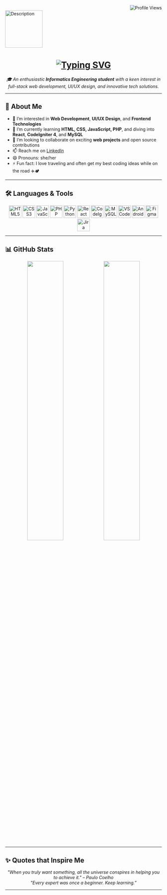 <div id="badges" align="right">
  <img src="https://komarev.com/ghpvc/?username=ramadani00&style=flat-square&color=blue" alt="Profile Views"/>
</div>

<img src="https://media3.giphy.com/media/v1.Y2lkPTc5MGI3NjExazl3bmt1YTk5ang2eWN5YTJiNGJlY2Mybnh2MWRldHlmdGxwYjR2OCZlcD12MV9pbnRlcm5hbF9naWZfYnlfaWQmY3Q9cw/IkV6KfPyMbqnFJjb5I/giphy.gif" width="120" height="120" alt="Description"/>

<h1 align="center">
  <a href="https://git.io/typing-svg">
    <img src="https://readme-typing-svg.herokuapp.com?lines=Hi,+there!+👋;I'm+Dini+Ramadani;Nice+to+meet+you!&center=true&size=30" alt="Typing SVG" />
  </a>
</h1>

<p align="center">
  <em>🎓 An enthusiastic<strong> Informatics Engineering student</strong> with a keen interest in full-stack web development, UI/UX design, and innovative tech solutions.</em>
</p>

---

## 🚀 About Me

- 👀 I’m interested in **Web Development**, **UI/UX Design**, and **Frontend Technologies**  
- 🌱 I’m currently learning **HTML, CSS, JavaScript, PHP**, and diving into **React**, **CodeIgniter 4**, and **MySQL**  
- 💞️ I’m looking to collaborate on exciting **web projects** and open source contributions  
- 📫 Reach me on [LinkedIn](https://www.linkedin.com/in/dini-ramadani-915883231)  
- 😄 Pronouns: she/her  
- ⚡ Fun fact: I love traveling and often get my best coding ideas while on the road ✈️🏕️

---

## 🛠️ Languages & Tools

<p align="center">
  <!-- Web Dev -->
  <img src="https://cdn.jsdelivr.net/gh/devicons/devicon/icons/html5/html5-original.svg" width="40" height="40" alt="HTML5"/>
  <img src="https://cdn.jsdelivr.net/gh/devicons/devicon/icons/css3/css3-original.svg" width="40" height="40" alt="CSS3"/>
  <img src="https://cdn.jsdelivr.net/gh/devicons/devicon/icons/javascript/javascript-original.svg" width="40" height="40" alt="JavaScript"/>
  <img src="https://cdn.jsdelivr.net/gh/devicons/devicon/icons/php/php-original.svg" width="40" height="40" alt="PHP"/>
  <img src="https://cdn.jsdelivr.net/gh/devicons/devicon/icons/python/python-original.svg" width="40" height="40" alt="Python"/>

  <!-- Frameworks -->
  <img src="https://cdn.jsdelivr.net/gh/devicons/devicon/icons/react/react-original.svg" width="40" height="40" alt="React"/>
  <img src="https://cdn.jsdelivr.net/gh/devicons/devicon/icons/codeigniter/codeigniter-plain.svg" width="40" height="40" alt="CodeIgniter"/>

  <!-- Database -->
  <img src="https://cdn.jsdelivr.net/gh/devicons/devicon/icons/mysql/mysql-original.svg" width="40" height="40" alt="MySQL"/>

  <!-- Tools -->
  <img src="https://cdn.jsdelivr.net/gh/devicons/devicon/icons/vscode/vscode-original.svg" width="40" height="40" alt="VSCode"/>
  <img src="https://cdn.jsdelivr.net/gh/devicons/devicon/icons/androidstudio/androidstudio-original.svg" width="40" height="40" alt="Android Studio"/>
  <img src="https://cdn.jsdelivr.net/gh/devicons/devicon/icons/figma/figma-original.svg" width="40" height="40" alt="Figma"/>
  <img src="https://cdn.jsdelivr.net/gh/devicons/devicon/icons/jira/jira-original.svg" width="40" height="40" alt="Jira"/>
</p>

---

## 📊 GitHub Stats

<p align="center">
  <img src="https://github-readme-stats.vercel.app/api?username=ramadani00&show_icons=true&theme=radical" width="48%"/>
  <img src="https://github-readme-stats.vercel.app/api/top-langs/?username=ramadani00&layout=compact&theme=radical" width="48%"/>
</p>

---

## ✨ Quotes that Inspire Me

<p align="center">
  <em>"When you truly want something, all the universe conspires in helping you to achieve it." – Paulo Coelho</em><br>
  <em>"Every expert was once a beginner. Keep learning.”</em>
</p>

---

<!---
diniramadani/diniramadani is a ✨ special ✨ repository because its `README.md` (this file) appears on your GitHub profile.
You can click the Preview link to take a look at your changes.
--->
